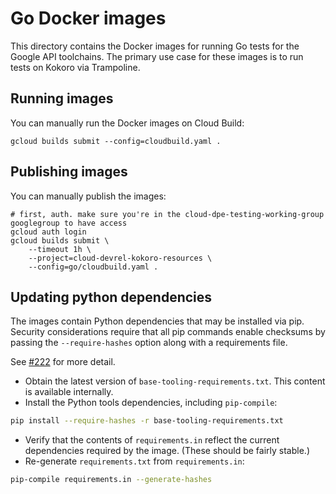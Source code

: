 # Go Docker images

This directory contains the Docker images for running Go tests for the Google API toolchains.
The primary use case for these images is to run tests on Kokoro via Trampoline.

## Running images

You can manually run the Docker images on Cloud Build:

```shell
gcloud builds submit --config=cloudbuild.yaml .
```

## Publishing images

You can manually publish the images:

```shell
# first, auth. make sure you're in the cloud-dpe-testing-working-group googlegroup to have access
gcloud auth login
gcloud builds submit \
    --timeout 1h \
    --project=cloud-devrel-kokoro-resources \
    --config=go/cloudbuild.yaml .
```

## Updating python dependencies

The images contain Python dependencies that may be installed via pip. Security
considerations require that all pip commands enable checksums by passing the
`--require-hashes` option along with a requirements file.

See [#222](https://github.com/googleapis/testing-infra-docker/pull/222)
for more detail.

- Obtain the latest version of `base-tooling-requirements.txt`. This content is available internally.
- Install the Python tools dependencies, including `pip-compile`:

```sh
pip install --require-hashes -r base-tooling-requirements.txt
```

- Verify that the contents of `requirements.in` reflect the current dependencies required by the image. (These should be fairly stable.)
- Re-generate `requirements.txt` from `requirements.in`:

```sh
pip-compile requirements.in --generate-hashes
```
